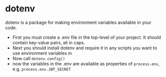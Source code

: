 # dotenv
dotenv is a package for making environment variables available in your code. 

- First you must create a .env file in the top-level of your project. It should contain key-value pairs, all in caps. 
- Next you should install dotenv and require it in any scripts you want to use environment variables in
- Now call ```dotenv.config()```
- now the variables in the .env are available as properties of ```process.env```, e.g. ```process.env.JWT_SECRET```

